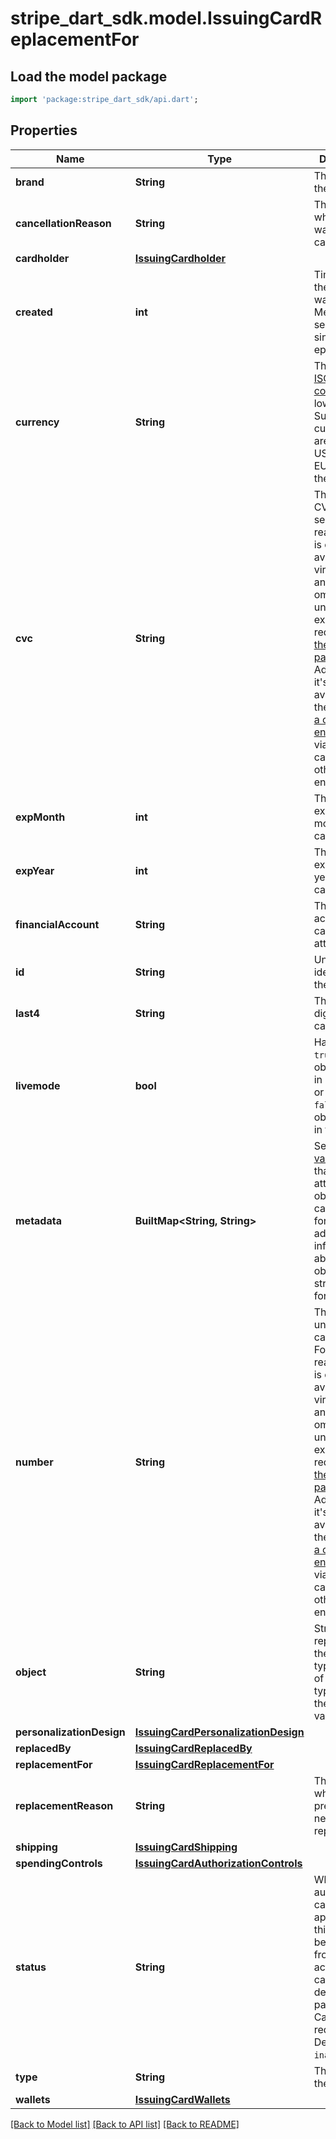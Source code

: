 # stripe_dart_sdk.model.IssuingCardReplacementFor

## Load the model package
```dart
import 'package:stripe_dart_sdk/api.dart';
```

## Properties
Name | Type | Description | Notes
------------ | ------------- | ------------- | -------------
**brand** | **String** | The brand of the card. | 
**cancellationReason** | **String** | The reason why the card was canceled. | [optional] 
**cardholder** | [**IssuingCardholder**](IssuingCardholder.md) |  | 
**created** | **int** | Time at which the object was created. Measured in seconds since the Unix epoch. | 
**currency** | **String** | Three-letter [ISO currency code](https://www.iso.org/iso-4217-currency-codes.html), in lowercase. Supported currencies are `usd` in the US, `eur` in the EU, and `gbp` in the UK. | 
**cvc** | **String** | The card's CVC. For security reasons, this is only available for virtual cards, and will be omitted unless you explicitly request it with [the `expand` parameter](https://stripe.com/docs/api/expanding_objects). Additionally, it's only available via the [\"Retrieve a card\" endpoint](https://stripe.com/docs/api/issuing/cards/retrieve), not via \"List all cards\" or any other endpoint. | [optional] 
**expMonth** | **int** | The expiration month of the card. | 
**expYear** | **int** | The expiration year of the card. | 
**financialAccount** | **String** | The financial account this card is attached to. | [optional] 
**id** | **String** | Unique identifier for the object. | 
**last4** | **String** | The last 4 digits of the card number. | 
**livemode** | **bool** | Has the value `true` if the object exists in live mode or the value `false` if the object exists in test mode. | 
**metadata** | **BuiltMap&lt;String, String&gt;** | Set of [key-value pairs](https://stripe.com/docs/api/metadata) that you can attach to an object. This can be useful for storing additional information about the object in a structured format. | 
**number** | **String** | The full unredacted card number. For security reasons, this is only available for virtual cards, and will be omitted unless you explicitly request it with [the `expand` parameter](https://stripe.com/docs/api/expanding_objects). Additionally, it's only available via the [\"Retrieve a card\" endpoint](https://stripe.com/docs/api/issuing/cards/retrieve), not via \"List all cards\" or any other endpoint. | [optional] 
**object** | **String** | String representing the object's type. Objects of the same type share the same value. | 
**personalizationDesign** | [**IssuingCardPersonalizationDesign**](IssuingCardPersonalizationDesign.md) |  | [optional] 
**replacedBy** | [**IssuingCardReplacedBy**](IssuingCardReplacedBy.md) |  | [optional] 
**replacementFor** | [**IssuingCardReplacementFor**](IssuingCardReplacementFor.md) |  | [optional] 
**replacementReason** | **String** | The reason why the previous card needed to be replaced. | [optional] 
**shipping** | [**IssuingCardShipping**](IssuingCardShipping.md) |  | [optional] 
**spendingControls** | [**IssuingCardAuthorizationControls**](IssuingCardAuthorizationControls.md) |  | 
**status** | **String** | Whether authorizations can be approved on this card. May be blocked from activating cards depending on past-due Cardholder requirements. Defaults to `inactive`. | 
**type** | **String** | The type of the card. | 
**wallets** | [**IssuingCardWallets**](IssuingCardWallets.md) |  | [optional] 

[[Back to Model list]](../README.md#documentation-for-models) [[Back to API list]](../README.md#documentation-for-api-endpoints) [[Back to README]](../README.md)


